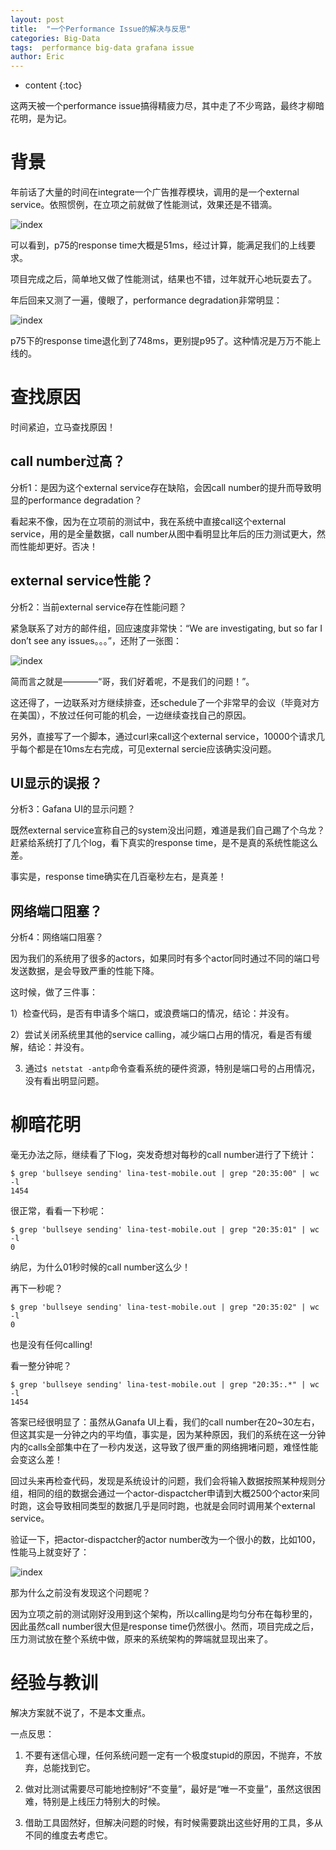 ```yaml
---
layout: post
title:  "一个Performance Issue的解决与反思"
categories: Big-Data
tags:  performance big-data grafana issue
author: Eric
---
```


* content
{:toc}

这两天被一个performance issue搞得精疲力尽，其中走了不少弯路，最终才柳暗花明，是为记。

# 背景

年前话了大量的时间在integrate一个广告推荐模块，调用的是一个external service。依照惯例，在立项之前就做了性能测试，效果还是不错滴。

![index](http://static.zybuluo.com/comeon0r/dulolwh47ytb1tre05ie9joj/image001.png)

可以看到，p75的response time大概是51ms，经过计算，能满足我们的上线要求。

项目完成之后，简单地又做了性能测试，结果也不错，过年就开心地玩耍去了。

年后回来又测了一遍，傻眼了，performance degradation非常明显：

![index](http://static.zybuluo.com/comeon0r/m1diqob5o7c5lx6m0barzcgx/image006.png)

p75下的response time退化到了748ms，更别提p95了。这种情况是万万不能上线的。

# 查找原因

时间紧迫，立马查找原因！

## call number过高？

分析1：是因为这个external service存在缺陷，会因call number的提升而导致明显的performance degradation？

看起来不像，因为在立项前的测试中，我在系统中直接call这个external service，用的是全量数据，call number从图中看明显比年后的压力测试更大，然而性能却更好。否决！

## external service性能？

分析2：当前external service存在性能问题？

紧急联系了对方的邮件组，回应速度非常快：“We are investigating, but so far I don’t see any issues。。。”，还附了一张图：

![index](http://static.zybuluo.com/comeon0r/ckx6vth6xdx67ntdxaj2vxat/image005.png)

简而言之就是————“哥，我们好着呢，不是我们的问题！”。

这还得了，一边联系对方继续排查，还schedule了一个非常早的会议（毕竟对方在美国），不放过任何可能的机会，一边继续查找自己的原因。

另外，直接写了一个脚本，通过curl来call这个external service，10000个请求几乎每个都是在10ms左右完成，可见external sercie应该确实没问题。

## UI显示的误报？

分析3：Gafana UI的显示问题？

既然external service宣称自己的system没出问题，难道是我们自己踢了个乌龙？赶紧给系统打了几个log，看下真实的response time，是不是真的系统性能这么差。

事实是，response time确实在几百毫秒左右，是真差！

## 网络端口阻塞？

分析4：网络端口阻塞？

因为我们的系统用了很多的actors，如果同时有多个actor同时通过不同的端口号发送数据，是会导致严重的性能下降。

这时候，做了三件事：

1）检查代码，是否有申请多个端口，或浪费端口的情况，结论：并没有。

2）尝试关闭系统里其他的service calling，减少端口占用的情况，看是否有缓解，结论：并没有。

3) 通过`$ netstat -antp`命令查看系统的硬件资源，特别是端口号的占用情况，没有看出明显问题。

# 柳暗花明

毫无办法之际，继续看了下log，突发奇想对每秒的call number进行了下统计：

```
$ grep 'bullseye sending' lina-test-mobile.out | grep "20:35:00" | wc -l
1454
```

很正常，看看一下秒呢：

```
$ grep 'bullseye sending' lina-test-mobile.out | grep "20:35:01" | wc -l
0
```

纳尼，为什么01秒时候的call number这么少！

再下一秒呢？

```
$ grep 'bullseye sending' lina-test-mobile.out | grep "20:35:02" | wc -l
0
```

也是没有任何calling!

看一整分钟呢？

```
$ grep 'bullseye sending' lina-test-mobile.out | grep "20:35:.*" | wc -l
1454
```

答案已经很明显了：虽然从Ganafa UI上看，我们的call number在20~30左右，但这其实是一分钟之内的平均值，事实是，因为某种原因，我们的系统在这一分钟内的calls全部集中在了一秒内发送，这导致了很严重的网络拥堵问题，难怪性能会变这么差！

回过头来再检查代码，发现是系统设计的问题，我们会将输入数据按照某种规则分组，相同的组的数据会通过一个actor-dispactcher申请到大概2500个actor来同时跑，这会导致相同类型的数据几乎是同时跑，也就是会同时调用某个external service。

验证一下，把actor-dispactcher的actor number改为一个很小的数，比如100，性能马上就变好了：

![index](http://static.zybuluo.com/comeon0r/ou6getnxukxle68zxa7gg4by/Screen%20Shot%202018-03-10%20at%204.18.18%20PM.png)

那为什么之前没有发现这个问题呢？

因为立项之前的测试刚好没用到这个架构，所以calling是均匀分布在每秒里的，因此虽然call number很大但是response time仍然很小。然而，项目完成之后，压力测试放在整个系统中做，原来的系统架构的弊端就显现出来了。

# 经验与教训

解决方案就不说了，不是本文重点。

一点反思：

1. 不要有迷信心理，任何系统问题一定有一个极度stupid的原因，不抛弃，不放弃，总能找到它。

2. 做对比测试需要尽可能地控制好“不变量”，最好是“唯一不变量”，虽然这很困难，特别是上线压力特别大的时候。

3. 借助工具固然好，但解决问题的时候，有时候需要跳出这些好用的工具，多从不同的维度去考虑它。
